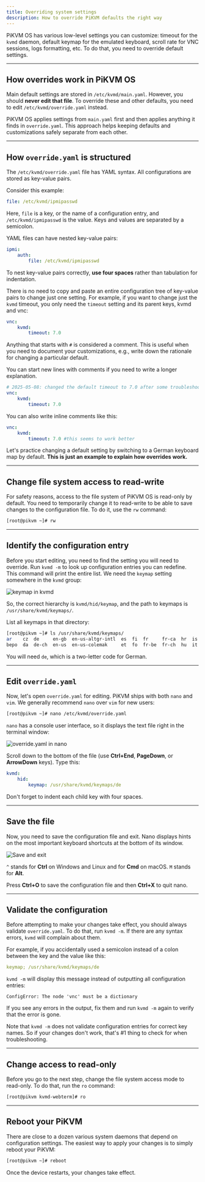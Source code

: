 ```yaml
---
title: Overriding system settings
description: How to override PiKVM defaults the right way
---
```


PiKVM OS has various low-level settings you can customize: timeout for the `kvmd` daemon, default keymap for the emulated keyboard, scroll rate for VNC sessions, logs formatting, etc. To do that, you need to override default settings.


-----
## How overrides work in PiKVM OS

Main default settings are stored in `/etc/kvmd/main.yaml`. However, you should **never edit that file**. To override these and other defaults, you need to edit `/etc/kvmd/override.yaml` instead.

PiKVM OS applies settings from `main.yaml` first and then applies anything it finds in `override.yaml`. This approach helps keeping defaults and customizations safely separate from each other.


-----
## How `override.yaml` is structured

The `/etc/kvmd/override.yaml` file has YAML syntax. All configurations are stored as key-value pairs.

Consider this example:

```yaml
file: /etc/kvmd/ipmipasswd
```

Here, `file` is a key, or the name of a configuration entry, and `/etc/kvmd/ipmipasswd` is the value. Keys and values are separated by a semicolon.

YAML files can have nested key-value pairs:

```yaml
ipmi:
    auth:
        file: /etc/kvmd/ipmipasswd
```

To nest key-value pairs correctly, **use four spaces** rather than tabulation for indentation.

There is no need to copy and paste an entire configuration tree of key-value pairs to change just one setting. For example, if you want to change just the `kvmd` timeout, you only need the `timeout` setting and its parent keys, kvmd and vnc:

```yaml
vnc:
    kvmd:
        timeout: 7.0
```

Anything that starts with `#` is considered a comment. This is useful when you need to document your customizations, e.g., write down the rationale for changing a particular default.

You can start new lines with comments if you need to write a longer explanation.

```yaml
# 2025-05-08: changed the default timeout to 7.0 after some troubleshooting.
vnc:
    kvmd:
        timeout: 7.0
```

You can also write inline comments like this:

```yaml
vnc:
    kvmd:
        timeout: 7.0 #this seems to work better
```

Let's practice changing a default setting by switching to a German keyboard map by default. **This is just an example to explain how overrides work.**


-----
## Change file system access to read-write

For safety reasons, access to the file system of PiKVM OS is read-only by default. You need to temporarily change it to read-write to be able to save changes to the configuration file. To do it, use the `rw` command:

```sh
[root@pikvm ~]# rw
```


-----
## Identify the configuration entry

Before you start editing, you need to find the setting you will need to override. Run `kvmd -m` to look up configuration entries you can redefine. This command will print the entire list. We need the `keymap` setting somewhere in the `kvmd` group:

![keymap in kvmd](kvmd-hid-keymap.png)

So, the correct hierarchy is `kvmd/hid/keymap`, and the path to keymaps is `/usr/share/kvmd/keymaps/`.

List all keymaps in that directory:

```sh
[root@pikvm ~]# ls /usr/share/kvmd/keymaps/
ar    cz  de     en-gb  en-us-altgr-intl  es  fi  fr     fr-ca  hr  is  ja  lv  nl  pl  pt-br  sl  th
bepo  da  de-ch  en-us  en-us-colemak     et  fo  fr-be  fr-ch  hu  it  lt  mk  no  pt  ru     sv  tr
```

You will need `de`, which is a two-letter code for German.


-----
## Edit `override.yaml`

Now, let's open `override.yaml` for editing. PiKVM ships with both `nano` and `vim`. We generally recommend `nano` over `vim` for new users:

```sh
[root@pikvm ~]# nano /etc/kvmd/override.yaml
```

`nano` has a console user interface, so it displays the text file right in the terminal window:

![override.yaml in nano](nano-start.png)

Scroll down to the bottom of the file (use **Ctrl+End**, **PageDown**, or **ArrowDown** keys). Type this:

```yaml
kvmd:
    hid:
        keymap: /usr/share/kvmd/keymaps/de
```

Don't forget to indent each child key with four spaces.


-----
## Save the file

Now, you need to save the configuration file and exit. Nano displays hints on the most important keyboard shortcuts at the bottom of its window.

![Save and exit](save-exit.png)

`^` stands for **Ctrl** on Windows and Linux and for **Cmd** on macOS. `M` stands for **Alt**.

Press **Ctrl+O** to save the configuration file and then **Ctrl+X** to quit nano.


-----
## Validate the configuration

Before attempting to make your changes take effect, you should always validate `override.yaml`. To do that, run `kvmd -m`. If there are any syntax errors, `kvmd` will complain about them.

For example, if you accidentally used a semicolon instead of a colon between the key and the value like this:

```yaml
keymap; /usr/share/kvmd/keymaps/de
```

`kvmd -m` will display this message instead of outputting all configuration entries:

```
ConfigError: The node 'vnc' must be a dictionary
```

If you see any errors in the output, fix them and run `kvmd -m` again to verify that the error is gone.

Note that `kvmd -m` does not validate configuration entries for correct key names. So if your changes don't work, that's #1 thing to check for when troubleshooting.


-----
## Change access to read-only

Before you go to the next step, change the file system access mode to read-only. To do that, run the `ro` command:

```sh
[root@pikvm kvmd-webterm]# ro
```


-----
## Reboot your PiKVM

There are close to a dozen various system daemons that depend on configuration settings. The easiest way to apply your changes is to simply reboot your PiKVM:

```sh
[root@pikvm ~]# reboot
```

Once the device restarts, your changes take effect.
